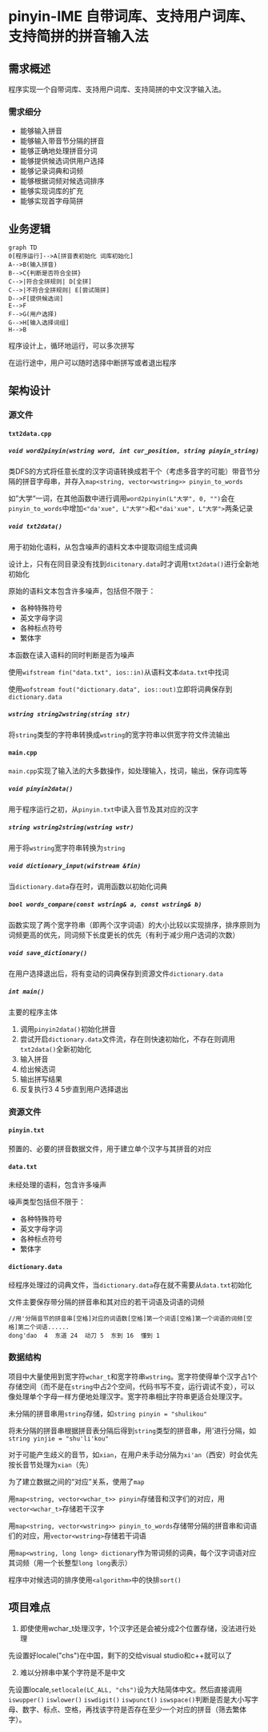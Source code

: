 # pinyin-IME 自带词库、支持用户词库、支持简拼的拼音输入法

## 需求概述

程序实现一个自带词库、支持用户词库、支持简拼的中文汉字输入法。

### 需求细分

- 能够输入拼音
- 能够输入带音节分隔的拼音
- 能够正确地处理拼音分词
- 能够提供候选词供用户选择
- 能够记录词典和词频
- 能够根据词频对候选词排序
- 能够实现词库的扩充
- 能够实现首字母简拼

## 业务逻辑

```mermaid
graph TD
0[程序运行]-->A[拼音表初始化 词库初始化]
A-->B(输入拼音)
B-->C{判断是否符合全拼}
C-->|符合全拼规则| D[全拼]
C-->|不符合全拼规则| E[尝试简拼]
D-->F[提供候选词]
E-->F
F-->G(用户选择)
G-->H[输入选择词组]
H-->B
```

程序设计上，循环地运行，可以多次拼写

在运行途中，用户可以随时选择中断拼写或者退出程序

## 架构设计

### 源文件

#### `txt2data.cpp`

##### `void word2pinyin(wstring word, int cur_position, string pinyin_string)`

类DFS的方式将任意长度的汉字词语转换成若干个（考虑多音字的可能）带音节分隔的拼音字母串，并存入`map<string, vector<wstring>> pinyin_to_words`

如”大学“一词，在其他函数中进行调用`word2pinyin(L"大学", 0, "")`会在`pinyin_to_words`中增加`<"da'xue", L"大学">`和`<"dai'xue", L"大学">`两条记录

##### `void txt2data()`

用于初始化语料，从包含噪声的语料文本中提取词组生成词典

设计上，只有在同目录没有找到`dicitonary.data`时才调用`txt2data()`进行全新地初始化

原始的语料文本包含许多噪声，包括但不限于：

- 各种特殊符号
- 英文字母字词
- 各种标点符号
- 繁体字

本函数在读入语料的同时判断是否为噪声

使用`wifstream fin("data.txt", ios::in)`从语料文本`data.txt`中找词

使用`wofstream fout("dictionary.data", ios::out)`立即将词典保存到`dictionary.data`

##### `wstring string2wstring(string str)`

将`string`类型的字符串转换成`wstring`的宽字符串以供宽字符文件流输出

#### `main.cpp`

`main.cpp`实现了输入法的大多数操作，如处理输入，找词，输出，保存词库等

##### `void pinyin2data()`

用于程序运行之初，从`pinyin.txt`中读入音节及其对应的汉字

##### `string wstring2string(wstring wstr)`

用于将`wstring`宽字符串转换为`string`

##### `void dictionary_input(wifstream &fin)`

当`dictionary.data`存在时，调用函数以初始化词典

##### `bool words_compare(const wstring& a, const wstring& b)`

函数实现了两个宽字符串（即两个汉字词语）的大小比较以实现排序，排序原则为词频更高的优先，同词频下长度更长的优先（有利于减少用户选词的次数）

##### `void save_dictionary()`

在用户选择退出后，将有变动的词典保存到资源文件`dictionary.data`

##### `int main()`

主要的程序主体

1. 调用`pinyin2data()`初始化拼音
2. 尝试开启`dictionary.data`文件流，存在则快速初始化，不存在则调用`txt2data()`全新初始化
3. 输入拼音
4. 给出候选词
5. 输出拼写结果
6. 反复执行3 4 5步直到用户选择退出

### 资源文件

#### `pinyin.txt`

预置的、必要的拼音数据文件，用于建立单个汉字与其拼音的对应

#### `data.txt`

未经处理的语料，包含许多噪声

噪声类型包括但不限于：

- 各种特殊符号
- 英文字母字词
- 各种标点符号
- 繁体字

#### `dictionary.data`

经程序处理过的词典文件，当`dictionary.data`存在就不需要从`data.txt`初始化

文件主要保存带分隔的拼音串和其对应的若干词语及词语的词频

```
//用'分隔音节的拼音串[空格]对应的词语数[空格]第一个词语[空格]第一个词语的词频[空格]第二个词语......
dong'dao  4  东道 24  动刀 5  东到 16  懂到 1  
```

### 数据结构

项目中大量使用到宽字符`wchar_t`和宽字符串`wstring`。宽字符使得单个汉字占1个存储空间（而不是在`string`中占2个空间，代码书写不变，运行调试不变），可以像处理单个字母一样方便地处理汉字。宽字符串相比字符串更适合处理汉字。

未分隔的拼音串用`string`存储，如`string pinyin = "shulikou"`

将未分隔的拼音串根据拼音表分隔后得到`string`类型的拼音串，用'进行分隔，如`string yinjie = "shu'li'kou"`

对于可能产生歧义的音节，如`xian`，在用户未手动分隔为`xi'an`（西安）时会优先按长音节处理为`xian`（先）

为了建立数据之间的“对应”关系，使用了`map`

用`map<string, vector<wchar_t>> pinyin`存储音和汉字们的对应，用`vector<wchar_t>`存储若干汉字

用`map<string, vector<wstring>> pinyin_to_words`存储带分隔的拼音串和词语们的对应，用`vector<wstring>`存储若干词语

用`map<wstring, long long> dictionary`作为带词频的词典，每个汉字词语对应其词频（用一个长整型`long long`表示）

程序中对候选词的排序使用`<algorithm>`中的快排`sort()`

## 项目难点

1. 即使使用wchar_t处理汉字，1个汉字还是会被分成2个位置存储，没法进行处理

先设置好locale("chs")在中国，剩下的交给visual studio和c++就可以了

2. 难以分辨串中某个字符是不是中文

先设置locale,`setlocale(LC_ALL, "chs")`设为大陆简体中文。然后直接调用`iswupper()` `iswlower()` `iswdigit()` `iswpunct()` `iswspace()`判断是否是大小写字母、数字、标点、空格，再找该字符是否存在至少一个对应的拼音（筛去繁体字）。

